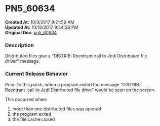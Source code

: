# PN5_60634

**Created At:** 10/3/2017 8:21:59 AM  
**Updated At:** 10/16/2017 9:54:26 PM  
**Original Doc:** [pn5_60634](https://docs.jbase.com/36526-5-6-2-release-notes/pn5_60634)  


### Description

Distributed files give a "DISTRIB: Reentrant call to Jedi Distributed file driver" message.



### Current Release Behavior

Prior  to this patch, when a program exited the message "DISTRIB: Reentrant  call to Jedi Distributed file drive" would be seen on the screen.

This occurred when:

1. more than one distributed files was opened
2. the program exited
3. the file cache closed

